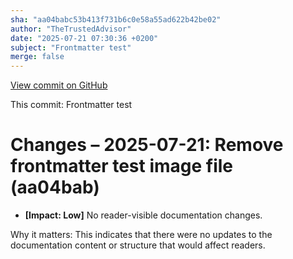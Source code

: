 ```yaml
---
sha: "aa04babc53b413f731b6c0e58a55ad622b42be02"
author: "TheTrustedAdvisor"
date: "2025-07-21 07:30:36 +0200"
subject: "Frontmatter test"
merge: false
---
```


[View commit on GitHub](https://github.com/TheTrustedAdvisor/FabricAdoptionFramework/commit/aa04babc53b413f731b6c0e58a55ad622b42be02)

This commit: Frontmatter test

# Changes – 2025-07-21: Remove frontmatter test image file (aa04bab)

- **[Impact: Low]** No reader-visible documentation changes.

Why it matters: This indicates that there were no updates to the documentation content or structure that would affect readers.
